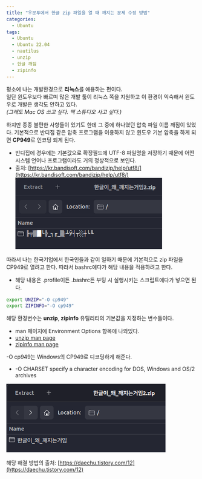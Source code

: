 ```yaml
---
title: "우분투에서 한글 zip 파일을 열 때 깨지는 문제 수정 방법"
categories:
  - Ubuntu
tags:
  - Ubuntu
  - Ubuntu 22.04
  - nautilus
  - unzip
  - 한글 깨짐
  - zipinfo
---
```


평소에 나는 개발환경으로 **리눅스**를 애용하는 편이다.  
일단 윈도우보다 빠르며 많은 개발 툴이 리눅스 쪽을 지원하고 이 환경이 익숙해서 윈도우로 개발은 생각도 안하고 있다.  
_(그래도 Mac OS 쓰고 싶다. 맥 스튜디오 사고 싶다.)_

하지만 종종 불편한 사항들이 있기도 한데 그 중에 하나였던 압축 파일 이름 깨짐이 있었다.
기본적으로 반디집 같은 압축 프로그램을 이용하지 않고 윈도우 기본 압축을 하게 되면 **CP949**로 인코딩 되게 된다.

- 반디집에 경우에는 기본값으로 확장필드에 UTF-8 파일명을 저장하기 때문에 어떤 시스템 언어나 프로그램이라도 거의 정상적으로 보인다.
- 출처: [https://kr.bandisoft.com/bandizip/help/utf8/](https://kr.bandisoft.com/bandizip/help/utf8/)
  ![마소 또 너야 이이익](/assets/images/2023-10-24-unzip_ecu_kr/hangul_crash.png)

따라서 나는 한국기업에서 한국인들과 같이 일하기 때문에 기본적으로 zip 파일을 CP949로 열려고 한다. 따라서 bashrc에다가 해당 내용을 적용하려고 한다.

- 해당 내용은 .profile이든 .bashrc든 부팅 시 실행시키는 스크립트에다가 넣으면 된다.

```bash
export UNZIP="-O cp949"
export ZIPINFO="-O cp949"
```

해당 환경변수는 **unzip**, **zipinfo** 유틸리티의 기본값을 지정하는 변수들이다.

- man 페이지에 Environment Options 항목에 나와있다.
- [unzip man page](https://linux.die.net/man/1/unzip)
- [zipinfo man page](https://linux.die.net/man/1/zipinfo)

-O cp949는 Windows의 CP949로 디코딩하게 해준다.

- -O CHARSET specify a character encoding for DOS, Windows and OS/2 archives

![키야 잘 된다](/assets/images/2023-10-24-unzip_ecu_kr/hangul_success.png)

해당 해결 방법의 출처: [https://daechu.tistory.com/12](https://daechu.tistory.com/12)
